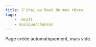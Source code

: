 ```yaml
---
title: J'irai au bout de mes rêves
tags:
    - -draft
    - musique/chanson
---
```


Page créée automatiquement, mais vide.

